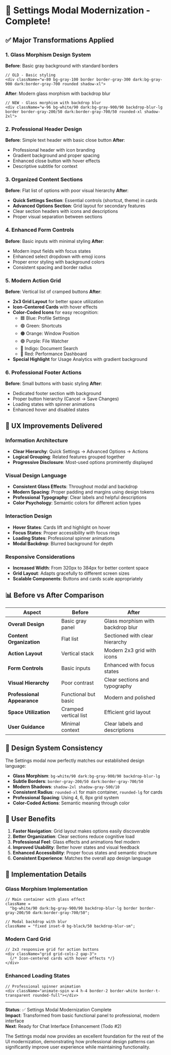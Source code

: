 # 🎨 Settings Modal Modernization - Complete!

## ✅ **Major Transformations Applied**

### **1. Glass Morphism Design System**

**Before**: Basic gray background with standard borders

```tsx
// OLD - Basic styling
<div className="w-80 bg-gray-100 border border-gray-300 dark:bg-gray-900 dark:border-gray-700 rounded shadow-xl">
```

**After**: Modern glass morphism with backdrop blur

```tsx
// NEW - Glass morphism with backdrop blur
<div className="w-96 bg-white/90 dark:bg-gray-900/90 backdrop-blur-lg border border-gray-200/50 dark:border-gray-700/50 rounded-xl shadow-2xl">
```

### **2. Professional Header Design**

**Before**: Simple text header with basic close button
**After**:

- Professional header with icon branding
- Gradient background and proper spacing
- Enhanced close button with hover effects
- Descriptive subtitle for context

### **3. Organized Content Sections**

**Before**: Flat list of options with poor visual hierarchy
**After**:

- **Quick Settings Section**: Essential controls (shortcut, theme) in cards
- **Advanced Options Section**: Grid layout for secondary features
- Clear section headers with icons and descriptions
- Proper visual separation between sections

### **4. Enhanced Form Controls**

**Before**: Basic inputs with minimal styling
**After**:

- Modern input fields with focus states
- Enhanced select dropdown with emoji icons
- Proper error styling with background colors
- Consistent spacing and border radius

### **5. Modern Action Grid**

**Before**: Vertical list of cramped buttons
**After**:

- **2x3 Grid Layout** for better space utilization
- **Icon-Centered Cards** with hover effects
- **Color-Coded Icons** for easy recognition:
  - 🟦 Blue: Profile Settings
  - 🟢 Green: Shortcuts
  - 🟠 Orange: Window Position
  - 🟣 Purple: File Watcher
  - 🔵 Indigo: Document Search
  - 🔴 Red: Performance Dashboard
- **Special Highlight** for Usage Analytics with gradient background

### **6. Professional Footer Actions**

**Before**: Small buttons with basic styling
**After**:

- Dedicated footer section with background
- Proper button hierarchy (Cancel → Save Changes)
- Loading states with spinner animations
- Enhanced hover and disabled states

## 🎯 **UX Improvements Delivered**

### **Information Architecture**

- **Clear Hierarchy**: Quick Settings → Advanced Options → Actions
- **Logical Grouping**: Related features grouped together
- **Progressive Disclosure**: Most-used options prominently displayed

### **Visual Design Language**

- **Consistent Glass Effects**: Throughout modal and backdrop
- **Modern Spacing**: Proper padding and margins using design tokens
- **Professional Typography**: Clear labels and helpful descriptions
- **Color Psychology**: Semantic colors for different action types

### **Interaction Design**

- **Hover States**: Cards lift and highlight on hover
- **Focus States**: Proper accessibility with focus rings
- **Loading States**: Professional spinner animations
- **Modal Backdrop**: Blurred background for depth

### **Responsive Considerations**

- **Increased Width**: From 320px to 384px for better content space
- **Grid Layout**: Adapts gracefully to different screen sizes
- **Scalable Components**: Buttons and cards scale appropriately

## 📊 **Before vs After Comparison**

| Aspect                      | Before                | After                             |
| --------------------------- | --------------------- | --------------------------------- |
| **Overall Design**          | Basic gray panel      | Glass morphism with backdrop blur |
| **Content Organization**    | Flat list             | Sectioned with clear hierarchy    |
| **Action Layout**           | Vertical stack        | Modern 2x3 grid with icons        |
| **Form Controls**           | Basic inputs          | Enhanced with focus states        |
| **Visual Hierarchy**        | Poor contrast         | Clear sections and typography     |
| **Professional Appearance** | Functional but basic  | Modern and polished               |
| **Space Utilization**       | Cramped vertical list | Efficient grid layout             |
| **User Guidance**           | Minimal context       | Clear labels and descriptions     |

## 🎨 **Design System Consistency**

The Settings modal now perfectly matches our established design language:

- **Glass Morphism**: `bg-white/90 dark:bg-gray-900/90 backdrop-blur-lg`
- **Subtle Borders**: `border-gray-200/50 dark:border-gray-700/50`
- **Modern Shadows**: `shadow-2xl shadow-gray-500/10`
- **Consistent Radius**: `rounded-xl` for main container, `rounded-lg` for cards
- **Professional Spacing**: Using 4, 6, 8px grid system
- **Color-Coded Actions**: Semantic meaning through color

## 🚀 **User Benefits**

1. **Faster Navigation**: Grid layout makes options easily discoverable
2. **Better Organization**: Clear sections reduce cognitive load
3. **Professional Feel**: Glass effects and animations feel modern
4. **Improved Usability**: Better hover states and visual feedback
5. **Enhanced Accessibility**: Proper focus states and semantic structure
6. **Consistent Experience**: Matches the overall app design language

## 🔄 **Implementation Details**

### **Glass Morphism Implementation**

```tsx
// Main container with glass effect
className =
  "bg-white/90 dark:bg-gray-900/90 backdrop-blur-lg border border-gray-200/50 dark:border-gray-700/50";

// Modal backdrop with blur
className = "fixed inset-0 bg-black/50 backdrop-blur-sm";
```

### **Modern Card Grid**

```tsx
// 2x3 responsive grid for action buttons
<div className="grid grid-cols-2 gap-3">
  {/* Icon-centered cards with hover effects */}
</div>
```

### **Enhanced Loading States**

```tsx
// Professional spinner animation
<div className="animate-spin w-4 h-4 border-2 border-white border-t-transparent rounded-full"></div>
```

---

**Status**: ✅ Settings Modal Modernization Complete  
**Impact**: Transformed from basic functional panel to professional, modern interface  
**Next**: Ready for Chat Interface Enhancement (Todo #2)

The Settings modal now provides an excellent foundation for the rest of the UI modernization, demonstrating how professional design patterns can significantly improve user experience while maintaining functionality.
